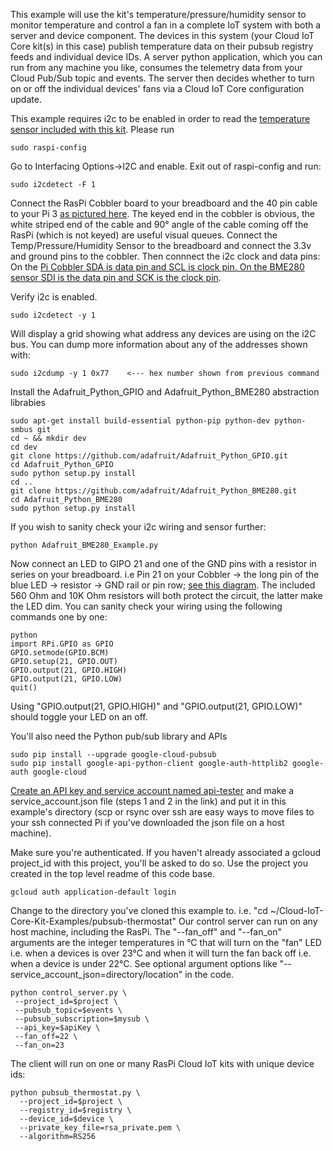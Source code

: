 This example will use the kit's temperature/pressure/humidity sensor to monitor temperature and control a fan in a complete IoT system with both a server and device component. The devices in this system (your Cloud IoT Core kit(s) in this case) publish temperature data on their pubsub registry feeds and individual device IDs. A server python application, which you can run from any machine you like, consumes the telemetry data from your Cloud Pub/Sub topic and events. The server then decides whether to turn on or off the individual devices' fans via a Cloud IoT Core configuration update. 

This example requires i2c to be enabled in order to read the [temperature sensor included with this kit](https://www.adafruit.com/product/2652). Please run 

    sudo raspi-config

Go to Interfacing Options->I2C and enable. Exit out of raspi-config and run:

    sudo i2cdetect -F 1

Connect the RasPi Cobbler board to your breadboard and the 40 pin cable to your Pi 3 [as pictured here](https://cdn-shop.adafruit.com/970x728/2029-01.jpg). The keyed end in the cobbler is obvious, the white striped end of the cable and 90° angle of the cable coming off the RasPi (which is not keyed) are useful visual queues. Connect the Temp/Pressure/Humidity Sensor to the breadboard and connect the 3.3v and ground pins to the cobbler. Then connnect the i2c clock and data pins: On the [Pi Cobbler SDA is data pin and SCL is clock pin. On the BME280 sensor SDI is the data pin and SCK is the clock pin](https://cdn-learn.adafruit.com/assets/assets/000/046/724/medium800/temperature_end-to-end-thermo.png).

Verify i2c is enabled. 

    sudo i2cdetect -y 1
    
Will display a grid showing what address any devices are using on the i2C bus. You can dump more information about any of the addresses shown with:
    
    sudo i2cdump -y 1 0x77    <--- hex number shown from previous command
    
Install the Adafruit_Python_GPIO and Adafruit_Python_BME280 abstraction librabies

    sudo apt-get install build-essential python-pip python-dev python-smbus git
    cd ~ && mkdir dev
    cd dev
    git clone https://github.com/adafruit/Adafruit_Python_GPIO.git
    cd Adafruit_Python_GPIO
    sudo python setup.py install
    cd ..
    git clone https://github.com/adafruit/Adafruit_Python_BME280.git
    cd Adafruit_Python_BME280
    sudo python setup.py install
If you wish to sanity check your i2c wiring and sensor further:

    python Adafruit_BME280_Example.py 

Now connect an LED to GIPO 21 and one of the GND pins with a resistor in series on your breadboard. i.e Pin 21 on your Cobbler -> the long pin of the blue LED -> resistor -> GND rail or pin row; [see this diagram](https://cdn-learn.adafruit.com/assets/assets/000/046/724/medium800/temperature_end-to-end-thermo.png). The included 560 Ohm and 10K Ohm resistors will both protect the circuit, the latter make the LED dim. You can sanity check your wiring using the following commands one by one:

    python
    import RPi.GPIO as GPIO
    GPIO.setmode(GPIO.BCM) 
    GPIO.setup(21, GPIO.OUT)
    GPIO.output(21, GPIO.HIGH)
    GPIO.output(21, GPIO.LOW)
    quit()

Using "GPIO.output(21, GPIO.HIGH)" and "GPIO.output(21, GPIO.LOW)" should toggle your LED on an off.

You'll also need the Python pub/sub library and APIs

    sudo pip install --upgrade google-cloud-pubsub
    sudo pip install google-api-python-client google-auth-httplib2 google-auth google-cloud

[Create an API key and service account named api-tester](https://cloud.google.com/iot/docs/device_manager_samples) and make a service_account.json file (steps 1 and 2 in the link) and put it in this example's directory (scp or rsync over ssh are easy ways to move files to your ssh connected Pi if you've downloaded the json file on a host machine).

Make sure you're authenticated. If you haven't already associated a gcloud project_id with this project, you'll be asked to do so. Use the project you created in the top level readme of this code base.

    gcloud auth application-default login

Change to the directory you've cloned this example to. i.e. "cd ~/Cloud-IoT-Core-Kit-Examples/pubsub-thermostat"
Our control server can run on any host machine, including the RasPi. The "--fan_off" and "--fan_on" arguments are the integer temperatures in °C that will turn on the "fan" LED i.e. when a devices is over 23°C and when it will turn the fan back off i.e. when a device is under 22°C. See optional argument options like "--service_account_json=directory/location" in the code.

    python control_server.py \
     --project_id=$project \
     --pubsub_topic=$events \
     --pubsub_subscription=$mysub \
     --api_key=$apiKey \
     --fan_off=22 \
     --fan_on=23

The client will run on one or many RasPi Cloud IoT kits with unique device ids:

    python pubsub_thermostat.py \
      --project_id=$project \
      --registry_id=$registry \
      --device_id=$device \
      --private_key_file=rsa_private.pem \
      --algorithm=RS256
